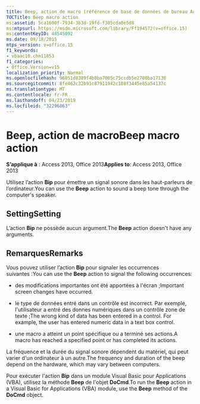 ```yaml
---
title: Beep, action de macro (référence de base de données de bureau Access)
TOCTitle: Beep macro action
ms:assetid: 5ca1600f-7934-3b3d-19fd-f305cda0e5d8
ms:mtpsurl: https://msdn.microsoft.com/library/Ff194572(v=office.15)
ms:contentKeyID: 48545092
ms.date: 09/18/2015
mtps_version: v=office.15
f1_keywords:
- vbaac10.chm11853
f1_categories:
- Office.Version=v15
localization_priority: Normal
ms.openlocfilehash: 96051d8389f4b8ba7005c75ccdb5e2780ba17138
ms.sourcegitcommit: 8fe462c32b91c87911942c188f3445e85a54137c
ms.translationtype: MT
ms.contentlocale: fr-FR
ms.lasthandoff: 04/23/2019
ms.locfileid: "32296863"
---
```

# <a name="beep-macro-action"></a><span data-ttu-id="abd8b-102">Beep, action de macro</span><span class="sxs-lookup"><span data-stu-id="abd8b-102">Beep macro action</span></span>


<span data-ttu-id="abd8b-103">**S’applique à** : Access 2013, Office 2013</span><span class="sxs-lookup"><span data-stu-id="abd8b-103">**Applies to**: Access 2013, Office 2013</span></span>

<span data-ttu-id="abd8b-104">Utilisez l’action **Bip** pour émettre un signal sonore dans les haut-parleurs de l’ordinateur.</span><span class="sxs-lookup"><span data-stu-id="abd8b-104">You can use the **Beep** action to sound a beep tone through the computer's speaker.</span></span>

## <a name="setting"></a><span data-ttu-id="abd8b-105">Setting</span><span class="sxs-lookup"><span data-stu-id="abd8b-105">Setting</span></span>

<span data-ttu-id="abd8b-106">L’action **Bip** ne possède aucun argument.</span><span class="sxs-lookup"><span data-stu-id="abd8b-106">The **Beep** action doesn't have any arguments.</span></span>

## <a name="remarks"></a><span data-ttu-id="abd8b-107">Remarques</span><span class="sxs-lookup"><span data-stu-id="abd8b-107">Remarks</span></span>

<span data-ttu-id="abd8b-108">Vous pouvez utiliser l’action **Bip** pour signaler les occurrences suivantes :</span><span class="sxs-lookup"><span data-stu-id="abd8b-108">You can use the **Beep** action to signal the following occurrences:</span></span>

  - <span data-ttu-id="abd8b-109">des modifications importantes ont été apportées à l'écran ;</span><span class="sxs-lookup"><span data-stu-id="abd8b-109">Important screen changes have occurred.</span></span>

  - <span data-ttu-id="abd8b-p101">le type de données entré dans un contrôle est incorrect. Par exemple, l'utilisateur a entré des donnes numériques dans un contrôle zone de texte ;</span><span class="sxs-lookup"><span data-stu-id="abd8b-p101">The wrong kind of data has been entered in a control. For example, the user has entered numeric data in a text box control.</span></span>

  - <span data-ttu-id="abd8b-112">une macro a atteint un point spécifique ou a terminé ses actions.</span><span class="sxs-lookup"><span data-stu-id="abd8b-112">A macro has reached a specified point or has completed its actions.</span></span>

<span data-ttu-id="abd8b-113">La fréquence et la durée du signal sonore dépendent du matériel, qui peut varier d'un ordinateur à un autre.</span><span class="sxs-lookup"><span data-stu-id="abd8b-113">The frequency and duration of the beep depend on the hardware, which may vary between computers.</span></span>

<span data-ttu-id="abd8b-114">Pour exécuter l'action **Bip** dans un module Visual Basic pour Applications (VBA), utilisez la méthode **Beep** de l'objet **DoCmd**.</span><span class="sxs-lookup"><span data-stu-id="abd8b-114">To run the **Beep** action in a Visual Basic for Applications (VBA) module, use the **Beep** method of the **DoCmd** object.</span></span>

